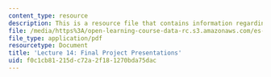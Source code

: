 ```yaml
---
content_type: resource
description: This is a resource file that contains information regarding lecture 14.
file: /media/https%3A/open-learning-course-data-rc.s3.amazonaws.com/es-256-the-coming-years-spring-2008/f0c1cb81215dc72a2f181270bda75dac_MITES_256S08_Lec14.pdf
file_type: application/pdf
resourcetype: Document
title: 'Lecture 14: Final Project Presentations'
uid: f0c1cb81-215d-c72a-2f18-1270bda75dac
---
```

